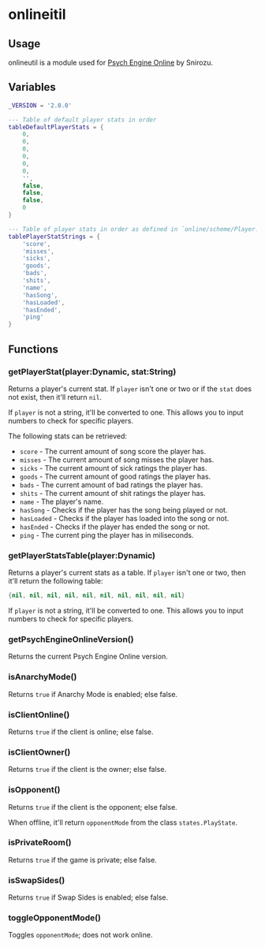 # onlineitil

## Usage

onlineutil is a module used for [Psych Engine Online](https://github.com/Snirozu/Funkin-Psych-Online/) by Snirozu.

## Variables

```lua
_VERSION = '2.0.0'

--- Table of default player stats in order
tableDefaultPlayerStats = {
    0,
    0,
    0,
    0,
    0,
    0,
    '',
    false,
    false,
    false,
    0
}

--- Table of player stats in order as defined in `online/scheme/Player.hx`
tablePlayerStatStrings = {
    'score',
    'misses',
    'sicks',
    'goods',
    'bads',
    'shits',
    'name',
    'hasSong',
    'hasLoaded',
    'hasEnded',
    'ping'
}
```

## Functions

### getPlayerStat(player:Dynamic, stat:String)

Returns a player's current stat. If `player` isn't one or two or if the `stat` does not exist, then it'll return `nil`.

If `player` is not a string, it'll be converted to one. This allows you to input numbers to check for specific players.

The following stats can be retrieved:

* `score` - The current amount of song score the player has.
* `misses` - The current amount of song misses the player has.
* `sicks` - The current amount of sick ratings the player has.
* `goods` - The current amount of good ratings the player has.
* `bads` - The current amount of bad ratings the player has.
* `shits` - The current amount of shit ratings the player has.
* `name` - The player's name.
* `hasSong` - Checks if the player has the song being played or not.
* `hasLoaded` - Checks if the player has loaded into the song or not.
* `hasEnded` - Checks if the player has ended the song or not.
* `ping` - The current ping the player has in miliseconds.

### getPlayerStatsTable(player:Dynamic)

Returns a player's current stats as a table. If `player` isn't one or two, then it'll return the following table:

```lua
{nil, nil, nil, nil, nil, nil, nil, nil, nil, nil}
```

If `player` is not a string, it'll be converted to one. This allows you to input numbers to check for specific players.

### getPsychEngineOnlineVersion()

Returns the current Psych Engine Online version.

### isAnarchyMode()

Returns `true` if Anarchy Mode is enabled; else false.

### isClientOnline()

Returns `true` if the client is online; else false.

### isClientOwner()

Returns `true` if the client is the owner; else false.

### isOpponent()

Returns `true` if the client is the opponent; else false.

When offline, it'll return `opponentMode` from the class `states.PlayState`.

### isPrivateRoom()

Returns `true` if the game is private; else false.

### isSwapSides()

Returns `true` if Swap Sides is enabled; else false.

### toggleOpponentMode()

Toggles `opponentMode`; does not work online.
